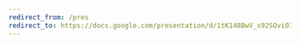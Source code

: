 ```yaml
---
redirect_from: /pres
redirect_to: https://docs.google.com/presentation/d/1tK148BwV_s92SOviO7UfXL6_dzhbQbGUnR597-G8-Bc/edit?usp=sharing
---
```

